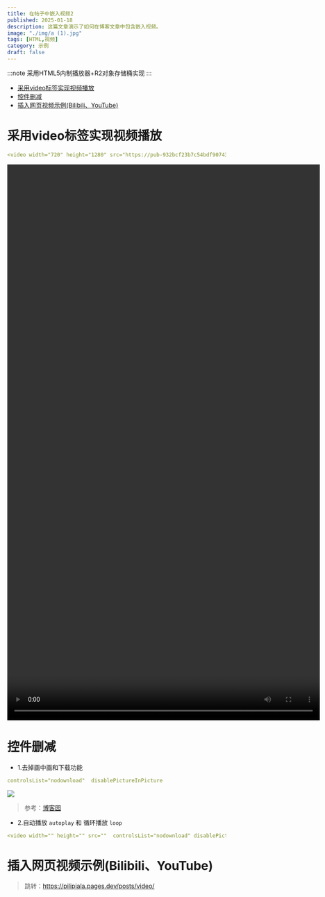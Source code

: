 ```yaml
---
title: 在帖子中嵌入视频2
published: 2025-01-18
description: 这篇文章演示了如何在博客文章中包含嵌入视频。
image: "./img/a (1).jpg"
tags: [HTML,视频]
category: 示例
draft: false
---
```


:::note
采用HTML5内制播放器+R2对象存储桶实现
:::

<!-- TOC -->
* [采用video标签实现视频播放](#采用video标签实现视频播放)
* [控件删减](#控件删减)
* [插入网页视频示例(Bilibili、YouTube)](#插入网页视频示例bilibiliyoutube)
<!-- TOC -->

# 采用video标签实现视频播放
```yaml
<video width="720" height="1280" src="https://pub-932bcf23b7c54bdf90743ac393af13cd.r2.dev/%E8%A7%86%E9%A2%91/%E5%A4%A9%E7%A9%B9.mp4" controls="controls"  controlsList="nodownload" disablePictureInPicture autoplay loop ></video>
```
<video width="720" height="1280" src="https://pub-932bcf23b7c54bdf90743ac393af13cd.r2.dev/%E8%A7%86%E9%A2%91/%E5%A4%A9%E7%A9%B9.mp4" controls="controls"  controlsList="nodownload" disablePictureInPicture autoplay loop ></video>

# 控件删减
- 1.去掉画中画和下载功能
```yaml
controlsList="nodownload"  disablePictureInPicture
```
![](https://img2020.cnblogs.com/blog/1105185/202112/1105185-20211231113447413-1725646922.png)
> 参考：[博客园](https://www.cnblogs.com/carriezhao/p/15752031.html)

- 2.自动播放 `autoplay` 和 循环播放 `loop`
```yaml
<video width="" height="" src=""  controlsList="nodownload" disablePictureInPicture autoplay loop ></video>
```
# 插入网页视频示例(Bilibili、YouTube)

> 跳转：https://pilipiala.pages.dev/posts/video/